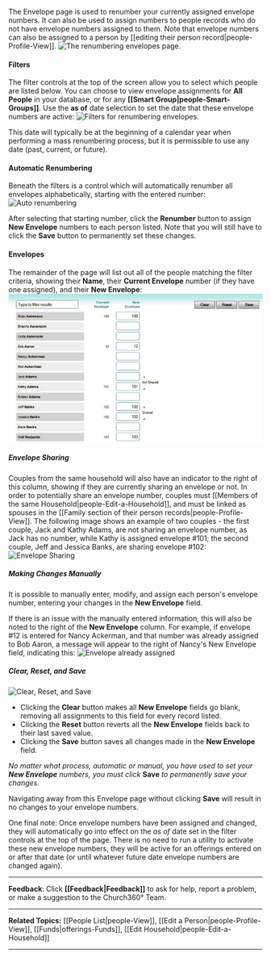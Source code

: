 The Envelope page is used to renumber your currently assigned envelope
numbers. It can also be used to assign numbers to people records who do
not have envelope numbers assigned to them. Note that envelope numbers
can also be assigned to a person by [[editing their person
record|people-Profile-View]]. ![The renumbering envelopes
page.](Offering_Envelopes_01.JPG "The renumbering envelopes page.")

#### Filters

The filter controls at the top of the screen allow you to select which
people are listed below. You can choose to view envelope assignments for
**All People** in your database, or for any **[[Smart
Group|people-Smart-Groups]]**. Use the **as of** date selection to
set the date that these envelope numbers are active: ![Filters for
renumbering
envelopes.](Offering_Envelopes_02.JPG "Filters for renumbering envelopes.")

This date will typically be at the beginning of a calendar year when
performing a mass renumbering process, but it is permissible to use any
date (past, current, or future).

#### Automatic Renumbering

Beneath the filters is a control which will automatically renumber all
envelopes alphabetically, starting with the entered number: ![Auto
renumbering](Offering_Envelopes_03.JPG "Auto renumbering")

After selecting that starting number, click the **Renumber** button to
assign **New Envelope** numbers to each person listed. Note that you
will still have to click the **Save** button to permanently set these
changes.

#### Envelopes

The remainder of the page will list out all of the people matching the
filter criteria, showing their **Name**, their **Current Envelope**
number (if they have one assigned), and their **New Envelope**:
![Envelope details](Offering_Envelopes_07.JPG "Envelope details")

##### Envelope Sharing

Couples from the same household will also have an indicator to the right
of this column, showing if they are currently sharing an envelope or
not. In order to potentially share an envelope number, couples must
[[Members of the same Household|people-Edit-a-Household]], and
must be linked as spouses in the [[Family section of their person
records|people-Profile-View]]. The following image shows an example
of two couples - the first couple, Jack and Kathy Adams, are not sharing
an envelope number, as Jack has no number, while Kathy is assigned
envelope \#101; the second couple, Jeff and Jessica Banks, are sharing
envelope \#102: ![Envelope
Sharing](Offering_Envelopes_04.JPG "Envelope Sharing")

##### Making Changes Manually

It is possible to manually enter, modify, and assign each person's
envelope number, entering your changes in the **New Envelope** field.

If there is an issue with the manually entered information, this will
also be noted to the right of the **New Envelope** column. For example,
if envelope \#12 is entered for Nancy Ackerman, and that number was
already assigned to Bob Aaron, a message will appear to the right of
Nancy's New Envelope field, indicating this: ![Envelope already
assigned](Offering_Envelopes_05.JPG "Envelope already assigned")

##### Clear, Reset, and Save

![Clear, Reset, and
Save](Offering_Envelopes_06.JPG "Clear, Reset, and Save")

-   Clicking the **Clear** button makes all **New Envelope** fields go
    blank, removing all assignments to this field for every record
    listed.
-   Clicking the **Reset** button reverts all the **New Envelope**
    fields back to their last saved value.
-   Clicking the **Save** button saves all changes made in the **New
    Envelope** field.

*No matter what process, automatic or manual, you have used to set your
**New Envelope** numbers, you must click* **Save** *to permanently save
your changes.*

Navigating away from this Envelope page without clicking **Save** will
result in no changes to your envelope numbers.

One final note: Once envelope numbers have been assigned and changed,
they will automatically go into effect on the *as of* date set in the
filter controls at the top of the page. There is no need to run a
utility to activate these new envelope numbers, they will be active for
an offerings entered on or after that date (or until whatever future
date envelope numbers are changed again).

* * * * *

**Feedback**: Click **[[Feedback|Feedback]]** to ask for help, report a problem, or
make a suggestion to the Church360° Team.

* * * * *

**Related Topics:** [[People List|people-View]], [[Edit a
Person|people-Profile-View]], [[Funds|offerings-Funds]], [[Edit
Household|people-Edit-a-Household]]

* * * * *
